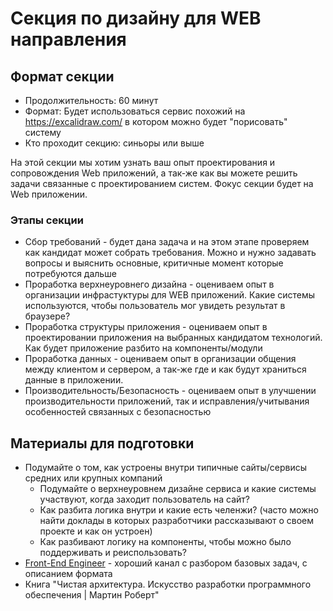 # Секция по дизайну для WEB направления
## Формат секции
- Продолжительность: 60 минут
- Формат: Будет использоваться сервис похожий на https://excalidraw.com/ в котором можно будет "порисовать" систему
- Кто проходит секцию: синьоры или выше

На этой секции мы хотим узнать ваш опыт проектирования и сопровождения Web приложений, а так-же как вы можете решить задачи связанные с проектированием систем. Фокус секции будет на Web приложении.

### Этапы секции
- Сбор требований - будет дана задача и на этом этапе проверяем как кандидат может собрать требования. Можно и нужно задавать вопросы и выяснить основные, критичные момент которые потребуются дальше
- Проработка верхнеуровнего дизайна - оцениваем опыт в организации инфрастуктуры для WEB приложений. Какие системы используются, чтобы пользователь мог увидеть результат в браузере?
- Проработка структуры приложения - оцениваем опыт в проектировании приложения на выбранных кандидатом технологий. Как будет приложение разбито на компоненты/модули
- Проработка данных - оцениваем опыт в организации общения между клиентом и сервером, а так-же где и как будут храниться данные в приложении.
- Производительность/Безопасность - оцениваем опыт в улучшении производительности приложений, так и исправления/учитывания особенностей связанных с безопасностью

## Материалы для подготовки
- Подумайте о том, как устроены внутри типичные сайты/сервисы средних или крупных компаний
    - Подумайте о верхнеуровнем дизайне сервиса и какие системы участвуют, когда заходит пользователь на сайт?
    - Как разбита логика внутри и какие есть челенжи? (часто можно найти доклады в которых разработчики рассказывают о своем проекте и как он устроен)
    - Как разбивают логику на компоненты, чтобы можно было поддерживать и реиспользовать?
- [Front-End Engineer](https://www.youtube.com/channel/UC6YpkaZsAcAvPNt4rLiS7dg) - хороший канал с разбором базовых задач, с описанием формата
- Книга "Чистая архитектура. Искусство разработки программного обеспечения | Мартин Роберт"
